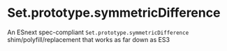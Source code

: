# Set.prototype.symmetricDifference
An ESnext spec-compliant `Set.prototype.symmetricDifference` shim/polyfill/replacement that works as far down as ES3

